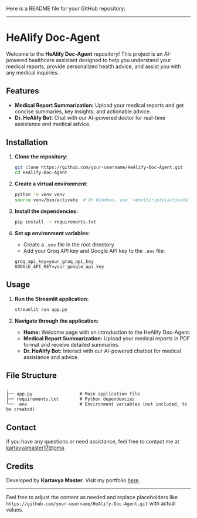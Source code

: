 Here is a README file for your GitHub repository:

---

# HeAlify Doc-Agent

Welcome to the **HeAlify Doc-Agent** repository! This project is an AI-powered healthcare assistant designed to help you understand your medical reports, provide personalized health advice, and assist you with any medical inquiries.

## Features

- **Medical Report Summarization:** Upload your medical reports and get concise summaries, key insights, and actionable advice.
- **Dr. HeAlify Bot:** Chat with our AI-powered doctor for real-time assistance and medical advice.

## Installation

1. **Clone the repository:**
    ```bash
    git clone https://github.com/your-username/HeAlify-Doc-Agent.git
    cd HeAlify-Doc-Agent
    ```

2. **Create a virtual environment:**
    ```bash
    python -m venv venv
    source venv/bin/activate  # On Windows, use `venv\Scripts\activate`
    ```

3. **Install the dependencies:**
    ```bash
    pip install -r requirements.txt
    ```

4. **Set up environment variables:**
    - Create a `.env` file in the root directory.
    - Add your Groq API key and Google API key to the `.env` file:
    ```env
    groq_api_key=your_groq_api_key
    GOOGLE_API_KEY=your_google_api_key
    ```

## Usage

1. **Run the Streamlit application:**
    ```bash
    streamlit run app.py
    ```

2. **Navigate through the application:**
    - **Home:** Welcome page with an introduction to the HeAlify Doc-Agent.
    - **Medical Report Summarization:** Upload your medical reports in PDF format and receive detailed summaries.
    - **Dr. HeAlify Bot:** Interact with our AI-powered chatbot for medical assistance and advice.

## File Structure

```
.
├── app.py                  # Main application file
├── requirements.txt        # Python dependencies
└── .env                    # Environment variables (not included, to be created)
```

## Contact

If you have any questions or need assistance, feel free to contact me at [kartavyamaster17@gma](mailto:kartavyamaster17@gma).

## Credits

Developed by **Kartavya Master**. Visit my portfolio [here](https://mydawjbhdas.my.canva.site/aiwithkartavya).

---

Feel free to adjust the content as needed and replace placeholders like `https://github.com/your-username/HeAlify-Doc-Agent.git` with actual values.
